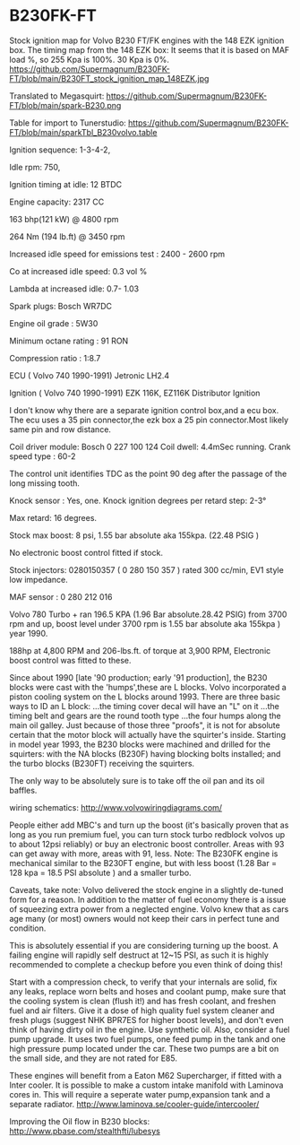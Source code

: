 # B230FK-FT
Stock ignition map for Volvo B230 FT/FK engines with  the 148 EZK ignition box.
The timing map from the 148 EZK box:
It seems that it is based on MAF load %, so 255 Kpa is 100%.
30 Kpa is 0%.
https://github.com/Supermagnum/B230FK-FT/blob/main/B230FT_stock_ignition_map_148EZK.jpg

Translated to Megasquirt:
https://github.com/Supermagnum/B230FK-FT/blob/main/spark-B230.png

Table for import to Tunerstudio:
https://github.com/Supermagnum/B230FK-FT/blob/main/sparkTbl_B230volvo.table

Ignition sequence:
1-3-4-2,

Idle rpm: 750,

Ignition timing at idle: 12 BTDC

Engine capacity: 2317 CC

163 bhp(121 kW) @ 4800 rpm

264 Nm (194 lb.ft) @ 3450 rpm

Increased idle speed for emissions test : 2400 - 2600 rpm

Co at increased idle speed: 0.3 vol %

Lambda at increased idle: 0.7- 1.03

Spark plugs:
Bosch WR7DC

Engine oil grade : 5W30

Minimum octane rating : 91 RON

Compression ratio : 1:8.7

ECU ( Volvo 740 1990-1991) Jetronic LH2.4

Ignition ( Volvo 740 1990-1991) EZK 116K, EZ116K Distributor Ignition

I don't know why there are a separate ignition control box,and a ecu box.
The ecu uses a 35 pin connector,the ezk box a 25 pin connector.Most likely same pin and row distance.

Coil driver module:
Bosch 0 227 100 124
Coil dwell: 4.4mSec running.
Crank speed type : 60-2

The control unit identifies TDC as the point 90 deg after the passage of the long missing tooth.

Knock sensor : Yes, one.
Knock ignition degrees per retard step: 2-3°

Max retard: 16 degrees.

Stock max boost: 8 psi, 1.55 bar absolute aka 155kpa. (22.48 PSIG )

No electronic boost control fitted if stock.

Stock injectors: 0280150357 ( 0 280 150 357 ) rated 300 cc/min, EV1 style low impedance.

MAF sensor : 0 280 212 016

Volvo 780 Turbo + ran 196.5 KPA (1.96 Bar absolute.28.42 PSIG) from 3700 rpm and up, boost level under 3700 rpm is 1.55 bar absolute aka 155kpa ) year 1990.

188hp at 4,800 RPM and 206-lbs.ft. of torque at 3,900 RPM, Electronic boost control was fitted to these.

Since about 1990 [late '90 production; early '91 production], the B230 blocks were cast with the 'humps',these are L blocks.
Volvo incorporated a piston cooling system on the L blocks around 1993.
There are three basic ways to ID an L block:
...the timing cover decal will have an "L" on it
...the timing belt and gears are the round tooth type
...the four humps along the main oil galley.
Just because of those three "proofs", it is not for absolute certain that the motor block will actually have the squirter's inside.
Starting in model year 1993, the B230 blocks were machined and drilled for the squirters: with the NA blocks (B230F) having blocking bolts installed; and the turbo blocks (B230FT) receiving the squirters.

The only way to be absolutely sure is to take off the oil pan and its oil baffles.


wiring schematics:
http://www.volvowiringdiagrams.com/

People either add MBC's and turn up the boost (it's basically proven that as long as you run premium fuel, you can turn stock turbo redblock volvos up to about 12psi reliably) or buy an electronic boost controller. Areas with 93 can get away with more, areas with 91, less.
Note: The B230FK engine is mechanical similar to the B230FT engine, but with less boost (1.28 Bar = 128 kpa = 18.5 PSI absolute ) and a smaller turbo.

Caveats, take note:
Volvo delivered the stock engine in a slightly de-tuned form for a reason. In addition to the matter of fuel economy
there is a issue of squeezing extra power from a neglected engine. Volvo knew that as cars age many (or most) owners would not keep their cars in perfect tune and condition. 

This is absolutely essential if you are considering turning up the boost. A failing engine will rapidly self destruct at 12~15 PSI, as such it is highly recommended to complete a checkup before you even think of doing this!

Start with a compression check, to verify that your internals are solid, fix any leaks, replace worn belts and hoses and coolant pump, make sure that the cooling system is clean (flush it!) and has fresh coolant, and freshen fuel and air filters. Give it a dose of high quality fuel system cleaner and fresh plugs (suggest NHK BPR7ES for higher boost levels), and don't even think of having dirty oil in the engine.
Use synthetic oil. Also, consider a fuel pump upgrade.
It uses two fuel pumps, one feed pump in the tank and one high pressure pump located under the car.
These two pumps are a bit on the small side, and they are not rated for E85.

These engines will benefit from a Eaton M62 Supercharger, if fitted with a Inter cooler. It is possible to make a custom intake manifold with Laminova cores in.
This will require a seperate water pump,expansion tank and a separate radiator.
http://www.laminova.se/cooler-guide/intercooler/

Improving the Oil flow in B230 blocks:
http://www.pbase.com/stealthfti/lubesys
